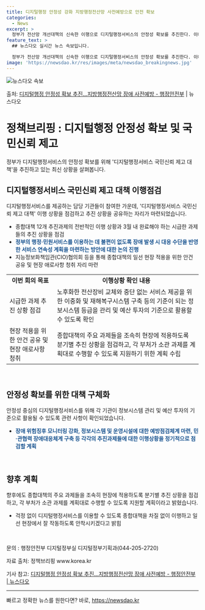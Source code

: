 ```yaml
---
title: 디지털행정 안정성 강화 지방행정전산망 사전예방으로 안전 확보
categories:
  - News
excerpt: >
  정부가 전산망 개선대책의 신속한 이행으로 디지털행정서비스의 안정성 확보를 추진한다. 이에 고기동 행정안전부 …
feature_text: >
  ## 뉴스다오 실시간 뉴스 속보입니다.

  정부가 전산망 개선대책의 신속한 이행으로 디지털행정서비스의 안정성 확보를 추진한다. 이에 고기동 행정안전부 …
image: 'https://newsdao.kr/res/images/meta/newsdao_breakingnews.jpg'
---
```


![뉴스다오 속보](https://newsdao.kr/res/images/meta/newsdao_breakingnews.jpg)

<p>출처: <a href="https://newsdao.kr/3352" rel="dofollow">디지털행정 안정성 확보 추진…지방행정전산망 장애 사전예방  - 행정안전부</a> | 뉴스다오</p>

<h1>정책브리핑 : 디지털행정 안정성 확보 및 국민신뢰 제고</h1>
<p data-ke-size="size16">정부가 디지털행정서비스의 안정성 확보를 위해 '디지털행정서비스 국민신뢰 제고 대책'을 추진하고 있는 최신 상황을 살펴봅니다.</p>

<h2 data-ke-size="size26">디지털행정서비스 국민신뢰 제고 대책 이행점검</h2>
<p data-ke-size="size16">디지털행정서비스를 제공하는 담당 기관들이 참여한 가운데, '디지털행정서비스 국민신뢰 제고 대책' 이행 상황을 점검하고 추진 상황을 공유하는 자리가 마련되었습니다.</p>
<ul>
<li>종합대책 12개 추진과제의 전반적인 이행 상황과 3월 내 완료해야 하는 시급한 과제들의 추진 상황을 점검</li>
<li><b><span style="color: #1a5490;">정부의 행정·민원서비스를 이용하는 데 불편이 없도록 장애 발생 시 대응 수단을 반영한 서비스 연속성 계획을 마련하는 방안에 대한 논의 진행</span></b></li>
<li>지능정보화책임관(CIO)협의회 등을 통해 종합대책의 일선 현장 적용을 위한 안건 공유 및 현장 애로사항 청취 자리 마련</li>
</ul>
<table>
  <tr>
    <td style="text-align: center; height: 17px;"><b>이번 회의 목표</b></td>
    <td style="text-align: center; height: 17px;"><b>이행상황 확인 내용</b></td>
  </tr>
  <tr>
    <td style="text-align: left;">시급한 과제 추진 상황 점검</td>
    <td style="text-align: left;">노후화한 전산장비 교체와 중단 없는 서비스 제공을 위한 이중화 및 재해복구시스템 구축 등의 기준이 되는 정보시스템 등급을 관리 및 예산 투자의 기준으로 활용할 수 있도록 확인</td>
  </tr>
  <tr>
    <td style="text-align: left;">현장 적용을 위한 안건 공유 및 현장 애로사항 청취</td>
    <td style="text-align: left;">종합대책의 주요 과제들을 조속히 현장에 적용하도록 분기별 추진 상황을 점검하고, 각 부처가 소관 과제를 계획대로 수행할 수 있도록 지원하기 위한 계획 수립</td>
  </tr>
</table>
<p data-ke-size="size16">&nbsp;</p>

<h2 data-ke-size="size26">안정성 확보를 위한 대책 구체화</h2>
<p data-ke-size="size16">안정성 중심의 디지털행정서비스를 위해 각 기관이 정보시스템 관리 및 예산 투자의 기준으로 활용될 수 있도록 관련 사항이 확인되었습니다.</p>
<ul>
<li><b><span style="color: #1a5490;">장애 위험징후 모니터링 강화, 정보시스템 및 운영시설에 대한 예방점검체계 마련, 민·관협력 장애대응체계 구축 등 각각의 추진과제들에 대한 이행상황을 정기적으로 점검할 계획</span></b></li>
</ul>
<p data-ke-size="size16">&nbsp;</p>

<h2 data-ke-size="size26">향후 계획</h2>
<p data-ke-size="size16">향후에도 종합대책의 주요 과제들을 조속히 현장에 적용하도록 분기별 추진 상황을 점검하고, 각 부처가 소관 과제를 계획대로 수행할 수 있도록 지원할 계획이라고 밝혔습니다.</p>
<ul>
<li>걱정 없이 디지털행정서비스를 이용할 수 있도록 종합대책을 차질 없이 이행하고 일선 현장에서 잘 작동하도록 안착시키겠다고 밝힘</li>
</ul>
<p data-ke-size="size16">&nbsp;</p>
<p data-ke-size="size16"></p>

<p data-ke-size="size16">문의 : 행정안전부 디지털정부실 디지털정부기획과(044-205-2720)</p>
<p data-ke-size="size16">자료 출처: 정책브리핑 www.korea.kr</p>
<p data-ke-size="size16">기사 참고: <a href="https://newsdao.kr/3352">디지털행정 안정성 확보 추진…지방행정전산망 장애 사전예방 - 행정안전부 | 뉴스다오</a></p>
<hr> 

빠르고 정확한 뉴스를 원한다면? 바로, <a href="https://newsdao.kr" rel="dofollow">https://newsdao.kr</a>


